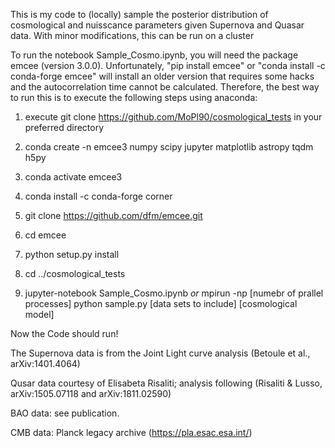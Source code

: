 This is my code to (locally) sample the posterior distribution of cosmological and nuisscance parameters given Supernova and Quasar data. With minor modifications, this can be run on a cluster

To run the notebook Sample_Cosmo.ipynb, you will need the package emcee (version 3.0.0). Unfortunately, "pip install emcee" or "conda install -c conda-forge emcee" will install an older version that requires some hacks and the autocorrelation time cannot be calculated. Therefore, the best way to run this is to execute the following steps using anaconda:

1) execute git clone https://github.com/MoPl90/cosmological_tests in your preferred directory

2) conda create -n emcee3 numpy scipy jupyter matplotlib astropy tqdm h5py

3) conda activate emcee3

4) conda install -c conda-forge corner

5) git clone https://github.com/dfm/emcee.git

6) cd emcee

7) python setup.py install

8) cd ../cosmological_tests

9) jupyter-notebook Sample_Cosmo.ipynb *or* mpirun -np [numebr of prallel processes] python sample.py [data sets to include] [cosmological model]

Now the Code should run!


The Supernova data is from the Joint Light curve analysis (Betoule et al., arXiv:1401.4064)

Qusar data courtesy of Elisabeta Risaliti; analysis following (Risaliti & Lusso,  arXiv:1505.07118 and arXiv:1811.02590)

BAO data: see publication.

CMB data: Planck legacy archive (https://pla.esac.esa.int/)